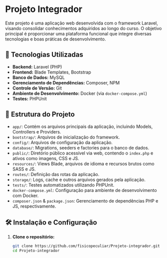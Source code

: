 # Projeto Integrador

Este projeto é uma aplicação web desenvolvida com o framework Laravel, visando consolidar conhecimentos adquiridos ao longo do curso. O objetivo principal é proporcionar uma plataforma funcional que integre diversas tecnologias e boas práticas de desenvolvimento.

## 🚀 Tecnologias Utilizadas

- **Backend:** Laravel (PHP)
- **Frontend:** Blade Templates, Bootstrap
- **Banco de Dados:** MySQL
- **Gerenciamento de Dependências:** Composer, NPM
- **Controle de Versão:** Git
- **Ambiente de Desenvolvimento:** Docker (via `docker-compose.yml`)
- **Testes:** PHPUnit

## 📁 Estrutura do Projeto

- `app/`: Contém os arquivos principais da aplicação, incluindo Models, Controllers e Providers.
- `bootstrap/`: Arquivos de inicialização do framework.
- `config/`: Arquivos de configuração da aplicação.
- `database/`: Migrations, seeders e factories para o banco de dados.
- `public/`: Diretório público acessível via web, contendo o `index.php` e ativos como imagens, CSS e JS.
- `resources/`: Views Blade, arquivos de idioma e recursos brutos como SASS e JS.
- `routes/`: Definição das rotas da aplicação.
- `storage/`: Logs, cache e outros arquivos gerados pela aplicação.
- `tests/`: Testes automatizados utilizando PHPUnit.
- `docker-compose.yml`: Configuração para ambiente de desenvolvimento com Docker.
- `composer.json` & `package.json`: Gerenciamento de dependências PHP e JS, respectivamente.

## 🛠️ Instalação e Configuração

1. **Clone o repositório:**
   ```bash
   git clone https://github.com/fisicopeculiar/Projeto-integrador.git
   cd Projeto-integrador
